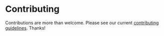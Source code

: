 # Contributing

Contributions are more than welcome. Please see our current [contributing guidelines](https://github.com/Varying-Vagrant-Vagrants/VVV/blob/master/CONTRIBUTING.md). Thanks!
